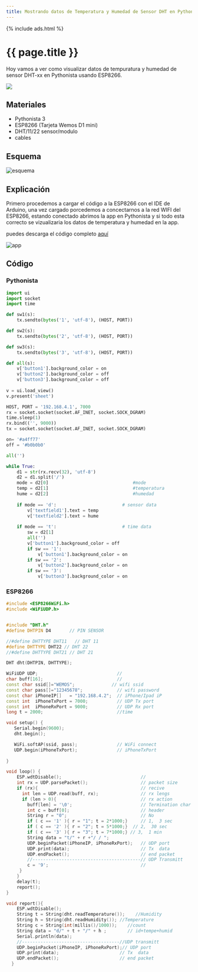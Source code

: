 ```yaml
---
title: Mostrando datos de Temperatura y Humedad de Sensor DHT en Pythonista
---
```


{% include ads.html %}
# {{ page.title }}
Hoy vamos a ver como visualizar datos de tempuratura y humedad de sensor DHT-xx en Pythonista usando ESP8266.

![](https://i.imgur.com/qX76edF.jpg)

## Materiales 

- Pythonista 3
- ESP8266 (Tarjeta Wemos D1 mini)
- DHT/11/22 sensor/modulo
- cables 

## Esquema 

![esquema](https://i.imgur.com/oN04bX3.jpg)

## Explicación

Primero procedemos a cargar el código a la ESP8266 con el IDE de Arduino, una vez cargado porcedemos a concectarnos a la red WIFI del ESP8266, estando conectado abrimos la app en Pythonista y si todo esta correcto se vizualizaria los datos de temperatura y humedad en la app.

puedes descarga el código completo [aquí]()

![app](https://i.imgur.com/piIp8nR.gif)

## Código

### Pythonista 

```python
import ui
import socket
import time

def sw1(s):
	tx.sendto(bytes('1', 'utf-8'), (HOST, PORT))

def sw2(s):
	tx.sendto(bytes('2', 'utf-8'), (HOST, PORT))

def sw3(s):
	tx.sendto(bytes('3', 'utf-8'), (HOST, PORT))

def all(s):
	v['button1'].background_color = on
	v['button2'].background_color = off
	v['button3'].background_color = off
	
v = ui.load_view()
v.present('sheet')

HOST, PORT = '192.168.4.1', 7000
rx = socket.socket(socket.AF_INET, socket.SOCK_DGRAM)
time.sleep(1)
rx.bind(('', 9000))
tx = socket.socket(socket.AF_INET, socket.SOCK_DGRAM)

on= '#a4ff77'
off = '#b0b0b0'

all('')

while True:
	d1 = str(rx.recv(32), 'utf-8')
	d2 = d1.split('/')
	mode = d2[0]								#mode
	temp = d2[1]								#temperatura
	hume = d2[2]								#humedad
	
	if mode == 'd': 						# sensor data
		v['textfield1'].text = temp
		v['textfield2'].text = hume
		
	if mode == 't': 						# time data
		sw = d2[1]
		all('')
		v['button1'].background_color = off
		if sw == '1':
			v['button1'].background_color = on
		if sw == '2':
			v['button2'].background_color = on
		if sw == '3':
			v['button3'].background_color = on
```

### ESP8266 

```c++
#include <ESP8266WiFi.h>
#include <WiFiUDP.h>


#include "DHT.h"
#define DHTPIN D4       // PIN SENSOR 

//#define DHTTYPE DHT11   // DHT 11
#define DHTTYPE DHT22 // DHT 22 
//#define DHTTYPE DHT21 // DHT 21

DHT dht(DHTPIN, DHTTYPE);

WiFiUDP UDP;                              //
char buff[16];                            //
const char ssid[]="WEMOS";              // wifi ssid
const char pass[]="12345678";             // wifi password
const char iPhoneIP[]   = "192.168.4.2";  // iPhone/Ipad iP
const int  iPhoneTxPort = 7000;           // UDP Tx port
const int  iPhoneRxPort = 9000;           // UDP Rx port
long t = 2000;                            //time

void setup() {
   Serial.begin(9600);
   dht.begin();

   WiFi.softAP(ssid, pass);               // WiFi connect
   UDP.begin(iPhoneTxPort);               // iPhoneTxPort
   
}

void loop() {
    ESP.wdtDisable();                              //
    int rx = UDP.parsePacket();                    // packet size
    if (rx){                                       // recive
      int len = UDP.read(buff, rx);                // rx lengs
      if (len > 0){                                // rx action
        buff[len] = '\0';                          // Termination char
        int c = buff[0];                           // header
        String r = "0";                            // No
        if ( c == '1' ){ r = "1"; t = 2*1000;}     // 1,  3 sec
        if ( c == '2' ){ r = "2"; t = 5*1000;}  // 2,  30 sec
        if ( c == '3' ){ r = "3"; t = 7*1000;} // 3,  1 min
        String data = "t/" + r +"/ / ";
        UDP.beginPacket(iPhoneIP, iPhoneRxPort);   // UDP port
        UDP.print(data);                           // Tx  data
        UDP.endPacket();                           // end packet
        //-----------------------------------------// UDP Transmitt   
        c = '9';                                   //
     }
    }
    delay(t);
    report();
}

void report(){
    ESP.wdtDisable();
    String t = String(dht.readTemperature());    //Humidity
    String h = String(dht.readHumidity()); //Temperature
    String c = String(int(millis()/1000));    //count
    String data = "d/" + t + "/" + h ;        // id+tempe+humid
    Serial.println(data);
    //-------------------------------------//UDP transmitt
    UDP.beginPacket(iPhoneIP, iPhoneRxPort);// UDP port
    UDP.print(data);                       // Tx  data
    UDP.endPacket();                       // end packet
  }
```

